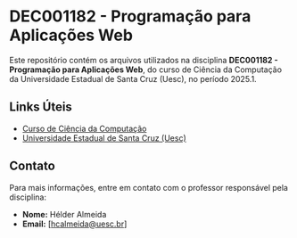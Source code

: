 # DEC001182 - Programação para Aplicações Web

Este repositório contém os arquivos utilizados na disciplina **DEC001182 - Programação para Aplicações Web**, do curso de Ciência da Computação da Universidade Estadual de Santa Cruz (Uesc), no período 2025.1.

## Links Úteis

- [Curso de Ciência da Computação](https://www.uesc.br/cursos/graduacao/ciencia_da_computacao/)
- [Universidade Estadual de Santa Cruz (Uesc)](https://www.uesc.br/)

## Contato

Para mais informações, entre em contato com o professor responsável pela disciplina:

- **Nome:** Hélder Almeida
- **Email:** [hcalmeida@uesc.br]

